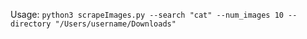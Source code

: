 Usage:
```python3 scrapeImages.py --search "cat" --num_images 10 --directory "/Users/username/Downloads"```
